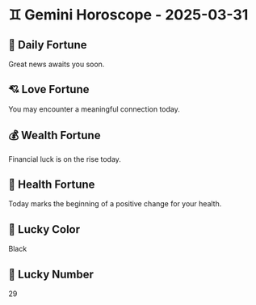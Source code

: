 # ♊ Gemini Horoscope - 2025-03-31

## 🎯 Daily Fortune

Great news awaits you soon.

## 💘 Love Fortune

You may encounter a meaningful connection today.

## 💰 Wealth Fortune

Financial luck is on the rise today.

## 🌱 Health Fortune

Today marks the beginning of a positive change for your health.

## 🎨 Lucky Color

Black

## 🔢 Lucky Number

29
